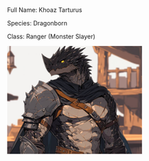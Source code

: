 Full Name: Khoaz Tarturus

Species: Dragonborn

Class: Ranger (Monster Slayer)


![khoaz](<../IMAGES/khoaz.jpeg>)
